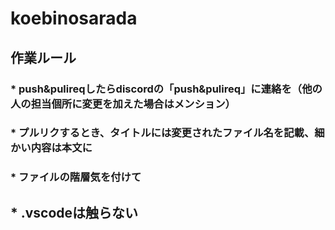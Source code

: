# koebinosarada
## 作業ルール

### * push&pulireqしたらdiscordの「push&pulireq」に連絡を（他の人の担当個所に変更を加えた場合はメンション）
### * プルリクするとき、タイトルには変更されたファイル名を記載、細かい内容は本文に
### * ファイルの階層気を付けて
## * .vscodeは触らない